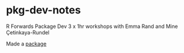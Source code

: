 # pkg-dev-notes
R Forwards Package Dev 3 x 1hr workshops with Emma Rand and Mine Çetinkaya-Rundel

Made a [package](../../mypackage)

